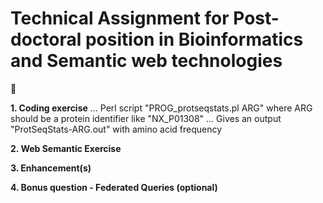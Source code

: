# Technical Assignment for Post-doctoral position in Bioinformatics and Semantic web technologies
:floppy_disk:


**1. Coding exercise**
... Perl script "PROG_protseqstats.pl ARG" where ARG should be a protein identifier like "NX_P01308"
... Gives an output "ProtSeqStats-ARG.out" with amino acid frequency


**2. Web Semantic Exercise**



**3. Enhancement(s)**



**4. Bonus question - Federated Queries (optional)**




